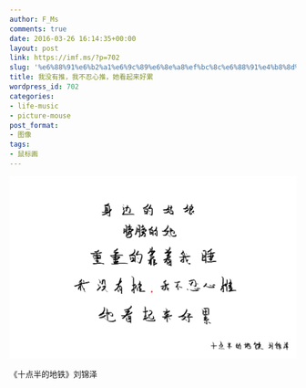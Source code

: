 ```yaml
---
author: F_Ms
comments: true
date: 2016-03-26 16:14:35+00:00
layout: post
link: https://imf.ms/?p=702
slug: '%e6%88%91%e6%b2%a1%e6%9c%89%e6%8e%a8%ef%bc%8c%e6%88%91%e4%b8%8d%e5%bf%8d%e5%bf%83%e6%8e%a8%ef%bc%8c%e5%a5%b9%e7%9c%8b%e8%b5%b7%e6%9d%a5%e5%a5%bd%e7%b4%af'
title: 我没有推，我不忍心推，她看起来好累
wordpress_id: 702
categories:
- life-music
- picture-mouse
post_format:
- 图像
tags:
- 鼠标画
---
```


![十点半的地铁-身边的姑娘，胖胖的她_20160325](/img/post/wp/2016/03/十点半的地铁-身边的姑娘，胖胖的她_20160325.png)


《十点半的地铁》刘锦泽
